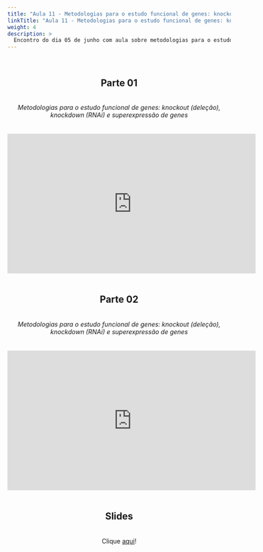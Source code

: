 ```yaml
---
title: "Aula 11 - Metodologias para o estudo funcional de genes: knockout (deleção), knockdown (RNAi) e superexpressão de genes"
linkTitle: "Aula 11 - Metodologias para o estudo funcional de genes: knockout (deleção), knockdown (RNAi) e superexpressão de genes"
weight: 4
description: >
  Encontro do dia 05 de junho com aula sobre metodologias para o estudo funcional de genes: knockout (deleção), knockdown (RNAi) e superexpressão de genes
---
```


<br>
<div align="center">
<h2>Parte 01</h2>
<br>
<i>Metodologias para o estudo funcional de genes: knockout (deleção), knockdown (RNAi) e superexpressão de genes</i>
<br><br><br>
<iframe width="560" height="315" src="https://www.youtube.com/embed/l0HJeQLw1HE" frameborder="0" allow="accelerometer; autoplay; clipboard-write; encrypted-media; gyroscope; picture-in-picture" allowfullscreen></iframe>
<br><br>

<h2>Parte 02</h2>
<br>
<i>Metodologias para o estudo funcional de genes: knockout (deleção), knockdown (RNAi) e superexpressão de genes</i>
<br><br><br>
<iframe width="560" height="315" src="https://www.youtube.com/embed/1nuNL7XMa2A" frameborder="0" allow="accelerometer; autoplay; clipboard-write; encrypted-media; gyroscope; picture-in-picture" allowfullscreen></iframe>
<br><br>

<h2>Slides</h2>
<br>
Clique <a href="https://github.com/desirrepetters/gstreinamentoeconsultoria/raw/master/userguide/content/pt-br/biologia_molecular/2023_01/sincronas/pdf/aula_11.pdf">aqui</a>!
</div>